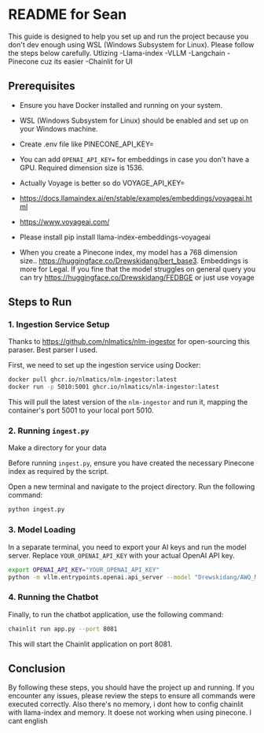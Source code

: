 # README for Sean

This guide is designed to help you set up and run the project because you don't dev enough using WSL (Windows Subsystem for Linux). Please follow the steps below carefully.
Utlizing 
-Llama-index
-VLLM
-Langchain
-Pinecone cuz its easier
-Chainlit for UI 

## Prerequisites

- Ensure you have Docker installed and running on your system.
- WSL (Windows Subsystem for Linux) should be enabled and set up on your Windows machine.
- Create .env file like PINECONE_API_KEY= 

- You can add  `OPENAI_API_KEY=` for embeddings in case you don't have a GPU. Required dimension size is 1536.
- Actually Voyage is better so do VOYAGE_API_KEY=
- https://docs.llamaindex.ai/en/stable/examples/embeddings/voyageai.html 
- https://www.voyageai.com/ 
- Please install pip install llama-index-embeddings-voyageai
- When you create a Pinecone index, my model has a 768 dimension size.. https://huggingface.co/Drewskidang/bert_base3. Embeddings is more for Legal. If you fine that the model struggles on general query you can try https://huggingface.co/Drewskidang/FEDBGE or just use voyage 

## Steps to Run

### 1. Ingestion Service Setup

Thanks to https://github.com/nlmatics/nlm-ingestor for open-sourcing this paraser. Best parser I used. 

First, we need to set up the ingestion service using Docker:

```bash
docker pull ghcr.io/nlmatics/nlm-ingestor:latest
docker run -p 5010:5001 ghcr.io/nlmatics/nlm-ingestor:latest
```

This will pull the latest version of the `nlm-ingestor` and run it, mapping the container's port 5001 to your local port 5010.

### 2. Running `ingest.py`
Make a directory for your data 

Before running `ingest.py`, ensure you have created the necessary Pinecone index as required by the script.

Open a new terminal and navigate to the project directory. Run the following command:

```bash
python ingest.py
```

### 3. Model Loading

In a separate terminal, you need to export your AI keys and run the model server. Replace `YOUR_OPENAI_API_KEY` with your actual OpenAI API key.

```bash
export OPENAI_API_KEY="YOUR_OPENAI_API_KEY"
python -m vllm.entrypoints.openai.api_server --model "Drewskidang/AWQ_MERGE" --quantization awq --enforce-eager --chat-template=chatml --gpu-memory-utilization .7
```

### 4. Running the Chatbot

Finally, to run the chatbot application, use the following command:

```bash
chainlit run app.py --port 8081
```

This will start the Chainlit application on port 8081.

## Conclusion

By following these steps, you should have the project up and running. If you encounter any issues, please review the steps to ensure all commands were executed correctly. Also there's no memory, i dont how to config chainlit with llama-index and memory. It doese not working when using pinecone. I cant english 